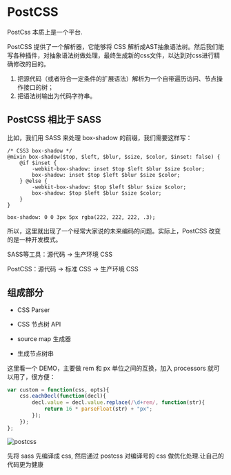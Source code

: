 # PostCSS

PostCss 本质上是一个平台.

PostCSS 提供了一个解析器，它能够将 CSS 解析成AST抽象语法树。然后我们能写各种插件，对抽象语法树做处理，最终生成新的css文件，以达到对css进行精确修改的目的。

1. 把源代码（或者符合一定条件的扩展语法）解析为一个自带遍历访问、节点操作接口的树；
2. 把语法树输出为代码字符串。

## PostCSS 相比于 SASS

比如，我们用 SASS 来处理 box-shadow 的前缀，我们需要这样写：

```JS
/* CSS3 box-shadow */
@mixin box-shadow($top, $left, $blur, $size, $color, $inset: false) {
    @if $inset {
        -webkit-box-shadow: inset $top $left $blur $size $color;
        box-shadow: inset $top $left $blur $size $color;
    } @else {
        -webkit-box-shadow: $top $left $blur $size $color;
        box-shadow: $top $left $blur $size $color;
    }
}
```

```JS
box-shadow: 0 0 3px 5px rgba(222, 222, 222, .3);

```

所以，这里就出现了一个经常大家说的未来编码的问题。实际上，PostCSS 改变的是一种开发模式。

SASS等工具：源代码 -> 生产环境 CSS

PostCSS：源代码 -> 标准 CSS -> 生产环境 CSS

## 组成部分

* CSS Parser

* CSS 节点树 API

* source map 生成器

* 生成节点树串

这里看一个 DEMO，主要做 rem 和 px 单位之间的互换，加入 processors 就可以用了，很方便：

```js
var custom = function(css, opts){
    css.eachDecl(function(decl){
        decl.value = decl.value.replace(/\d+rem/, function(str){
            return 16 * parseFloat(str) + "px";
        });
    });
};

```

![postcss](https://tva1.sinaimg.cn/large/0081Kckwgy1gk65ea0nv9j30f1092dgg.jpg)

先将 sass 先编译成 css, 然后通过 postcss 对编译号的 css 做优化处理.让自己的代码更为健康
